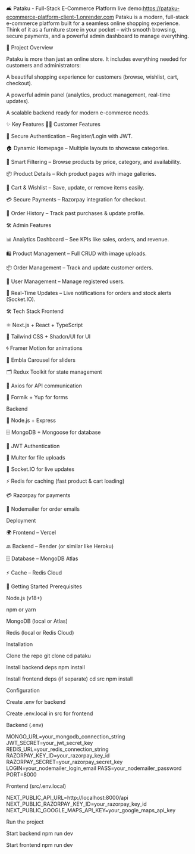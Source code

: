 🛋️ Pataku - Full-Stack E-Commerce Platform
live demo:https://pataku-ecommerce-platform-client-1.onrender.com
Pataku is a modern, full-stack e-commerce platform built for a seamless online shopping experience. Think of it as a furniture store in your pocket – with smooth browsing, secure payments, and a powerful admin dashboard to manage everything.

📖 Project Overview

Pataku is more than just an online store. It includes everything needed for customers and administrators:

A beautiful shopping experience for customers (browse, wishlist, cart, checkout).

A powerful admin panel (analytics, product management, real-time updates).

A scalable backend ready for modern e-commerce needs.

✨ Key Features 👩‍💻 Customer Features

🔐 Secure Authentication – Register/Login with JWT.

🏠 Dynamic Homepage – Multiple layouts to showcase categories.

🔎 Smart Filtering – Browse products by price, category, and availability.

📦 Product Details – Rich product pages with image galleries.

🛒 Cart & Wishlist – Save, update, or remove items easily.

💳 Secure Payments – Razorpay integration for checkout.

📜 Order History – Track past purchases & update profile.

🛠️ Admin Features

📊 Analytics Dashboard – See KPIs like sales, orders, and revenue.

🛍️ Product Management – Full CRUD with image uploads.

📦 Order Management – Track and update customer orders.

👤 User Management – Manage registered users.

🔔 Real-Time Updates – Live notifications for orders and stock alerts (Socket.IO).

🛠️ Tech Stack Frontend

⚛️ Next.js + React + TypeScript

🎨 Tailwind CSS + Shadcn/UI for UI

🌀 Framer Motion for animations

🎠 Embla Carousel for sliders

🗂️ Redux Toolkit for state management

📡 Axios for API communication

📝 Formik + Yup for forms

Backend

🚀 Node.js + Express

🗄️ MongoDB + Mongoose for database

🔐 JWT Authentication

📂 Multer for file uploads

🔔 Socket.IO for live updates

⚡ Redis for caching (fast product & cart loading)

💳 Razorpay for payments

📧 Nodemailer for order emails

Deployment

🌍 Frontend – Vercel

🔙 Backend – Render (or similar like Heroku)

🗄️ Database – MongoDB Atlas

⚡ Cache – Redis Cloud

🚀 Getting Started Prerequisites

Node.js (v18+)

npm or yarn

MongoDB (local or Atlas)

Redis (local or Redis Cloud)

Installation

Clone the repo
git clone cd pataku

Install backend deps
npm install

Install frontend deps (if separate)
cd src npm install

Configuration

Create .env for backend

Create .env.local in src for frontend

Backend (.env)

MONGO_URL=your_mongodb_connection_string JWT_SECRET=your_jwt_secret_key REDIS_URL=your_redis_connection_string RAZORPAY_KEY_ID=your_razorpay_key_id RAZORPAY_SECRET=your_razorpay_secret_key LOGIN=your_nodemailer_login_email PASS=your_nodemailer_password PORT=8000

Frontend (src/.env.local)

NEXT_PUBLIC_API_URL=http://localhost:8000/api NEXT_PUBLIC_RAZORPAY_KEY_ID=your_razorpay_key_id NEXT_PUBLIC_GOOGLE_MAPS_API_KEY=your_google_maps_api_key

Run the project

Start backend
npm run dev

Start frontend
npm run dev
